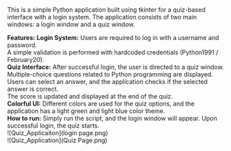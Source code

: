 <br>This is a simple Python application built using tkinter for a quiz-based interface with a login system. The application consists of two main windows: a login window and a quiz window.<br>

<b>Features:</b>
<b>Login System:</b>
Users are required to log in with a username and password.<br>
A simple validation is performed with hardcoded credentials (Python1991 / February20).<br>
<b>Quiz Interface:</b>
After successful login, the user is directed to a quiz window.<br>
Multiple-choice questions related to Python programming are displayed.<br>
Users can select an answer, and the application checks if the selected answer is correct.<br>
The score is updated and displayed at the end of the quiz.<br>
<b>Colorful UI:</b>
Different colors are used for the quiz options, and the application has a light green and light blue color theme.<br>
<b>How to run:</b>
Simply run the script, and the login window will appear. Upon successful login, the quiz starts.<br>
![Quiz_Applicaiton](login page.png)
<br>
![Quiz_Application](Quiz Page.png)

